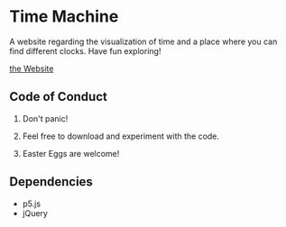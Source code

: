 # Time Machine

A website regarding the visualization of time and a place where you can find different clocks. 
Have fun exploring!

[the Website](https://disc0erg0sum.github.io/TheTimeMachine/)

## Code of Conduct

1. Don't panic!

2. Feel free to download and experiment with the code. 

3. Easter Eggs are welcome!

## Dependencies

- p5.js
- jQuery


